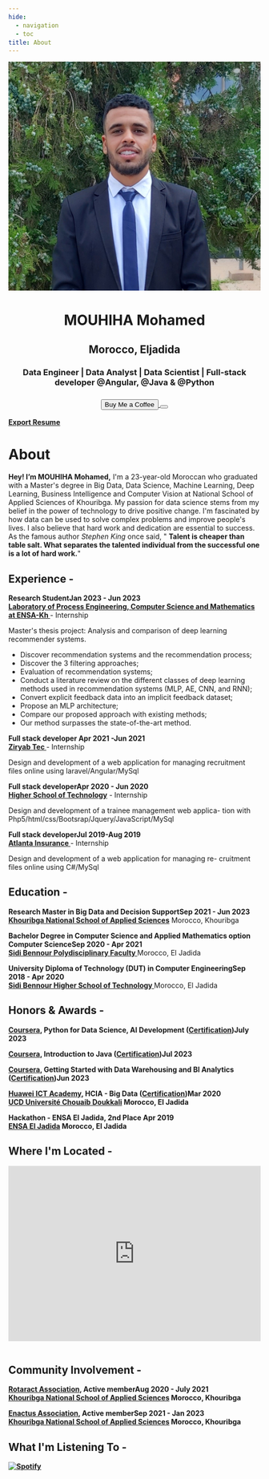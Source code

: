 ```yaml
---
hide:
  - navigation
  - toc
title: About
---
```


<link rel="stylesheet" href="../../stylesheets/home/about.css">

<script src="https://kit.fontawesome.com/79ff35ecec.js" crossorigin="anonymous"></script>

<div class="stuff">
  <div class="sidebarparent">
    <div class="sidebar">
     <center>
     <p><img src="assets/images/photo.jpg" alt="Profile Picture" class="profilepic"></p>
      <h1>MOUHIHA Mohamed</h1>
      <h2>Morocco, Eljadida</h2>
      <h3>Data Engineer | Data Analyst  | Data Scientist | Full-stack developer @Angular, @Java & @Python<h3>
      <div class="socials">
       <a href="https://www.linkedin.com/in/mouhiha-mohamed-a0657b1a3/" class="ln" style=" color: inherit;" title="Linked In - MOUHIHA Mohamed"><i class="fab fa-linkedin"></i></a>
       <a href="https://github.com/mouhihaMohamed702" class="git" style=" color: inherit;" title="Github - MOUHIHA Mohamed"><i class="fab fa-github"></i></a>
       <a href="https://www.instagram.com/" class="insta" style=" color: inherit;" title="Instagram - MOUHIHA Mohamed"><i class="fa fa-instagram"></i></a>
       <a href="https://twitter.com" class="twitter" style=" color: inherit;" title="Twitter - @mouhiha mohamed"><i class="fa fa-twitter"></i></a>
       <a href="https://web.facebook.com//" class="ln" style=" color: inherit;" title="Facebook -mouhiha mohamed"><i class="fab fa-facebook"></i></a>
       <a href="https://www.spotify.com" class="spotify" style=" color: inherit;" title="Spotify - mouhiha mohamed"><i class="fab fa-spotify"></i></a>
       <a href="mailto:<mouhihamohamed@gmail.com>" class="email" style=" color: inherit;" title="Email - mouhihamohamed@gmail.com"><i class="fas fa-paper-plane"></i></a>
      </div>
      <a href="https://www.buymeacoffee.com" style=" color: inherit;">
        <button class="coffeelarge" title="Buy Me a Coffee :)"><i class="fas fa-coffee"></i> Buy Me a Coffee</button>
        <button class="coffeesmall" title="Buy Me a Coffee :)"><i class="fas fa-coffee"></i></button>
      </a>
     </center>
    </div>
  </div>
  <div class="stuff__container">
    <div class="stuff__content">
     <span class="resume" style=" color: inherit;"><a href="https://drive.google.com/file/d/17guhLbNYMGDpqxXlxAy_PILrZZ6hwk_N/view?usp=sharing"><strong>Export Resume </strong><i class="far fa-file-alt"></i>
     </a></span><h1>About</h1>
      <div class="underline"></div>
      <p><strong>Hey! I’m MOUHIHA Mohamed,</strong> I'm a 23-year-old Moroccan who graduated with a Master's degree in Big Data, Data Science, Machine Learning, Deep Learning, Business Intelligence and Computer Vision at National School of Applied Sciences of Khouribga.
      My passion for data science stems from my belief in the power of technology to drive positive change. I'm fascinated by how data can be used to solve complex problems and improve people's lives. I also believe that hard work and dedication are essential to success. As the famous author <i>Stephen King</i> once said, " <strong>Talent is cheaper than table salt. What separates the talented individual from the successful one is a lot of hard work.</strong>"</p>
     <h2><i class="fas fa-briefcase"></i> Experience -</h2>
     <p><strong>Research Student<span class="date" style=" color: inherit;">Jan 2023 - Jun 2023</span><br><a href="https://www.linkedin.com/company/lipim/about/">Laboratory of Process Engineering, Computer Science and Mathematics at ENSA-Kh </a></strong> - Internship</p>
Master's thesis project: Analysis and comparison of deep learning recommender systems.
      <ul>
<li>Discover recommendation systems and the recommendation process;
<li>Discover the 3 filtering approaches;
<li>Evaluation of recommendation systems;
<li>Conduct a literature review on the different classes of deep learning methods used in recommendation systems (MLP, AE, CNN, and RNN);
<li>Convert explicit feedback data into an implicit feedback dataset;
<li>Propose an MLP architecture;
<li>  Compare our proposed approach with existing methods;
 <li>  Our method surpasses the state-of-the-art method.
      </ul>
      <p><strong>Full stack developer <span class="date" style=" color: inherit;">Apr 2021 -Jun 2021</span><br><a href="https://www.linkedin.com/company/ziryabtec/">Ziryab Tec </strong></a> - Internship</p>
      <p>Design and development of a web application for managing recruitment files online using laravel/Angular/MySql</p>
      <p><strong>Full stack developer<span class="date" style=" color: inherit;">Apr 2020 - Jun 2020</span><br><a href="https://www.ucd.ac.ma/universite/etablissements/ecole-superieure-de-technologie/">Higher School of Technology</strong></a> - Internship</p>
      <p>
       Design and development of a trainee management web applica- tion with Php5/html/css/Bootsrap/Jquery/JavaScript/MySql
      </p>
      <p><strong>Full stack developer<span class="date" style=" color: inherit;">Jul 2019-Aug 2019</span><br><a href="https://www.linkedin.com/company/atlanta-group-uk/">Atlanta Insurance </strong></a> - Internship</p>
      <p>
      Design and development of a web application for managing re- cruitment files online using C#/MySql
      </p>
     <h2><i class="fas fa-graduation-cap"></i> Education -</h2>
      <p><strong>Research Master in Big Data and Decision Support<span class="date" style=" color: inherit;">Sep 2021 - Jun 2023</span><br><a href="https://ensak.usms.ac.ma/ensak/">Khouribga National School of Applied Sciences</a></strong> Morocco, Khouribga</p><p> </p>
      <p><strong>Bachelor Degree in Computer Science and Applied Mathematics option Computer Science<span class="date" style=" color: inherit;">Sep 2020 - Apr 2021</span><br><a href="https://www.ucd.ac.ma/universite/etablissements/">Sidi Bennour Polydisciplinary Faculty </a></strong> Morocco, El Jadida</p>
      <p><strong>University Diploma of Technology (DUT) in Computer Engineering<span class="date" style=" color: inherit;">Sep 2018 - Apr 2020</span><br><a href="https://www.ucd.ac.ma/universite/etablissements/ecole-superieure-de-technologie/">Sidi Bennour Higher School of Technology  </a></strong> Morocco, El Jadida</p>
     <h2><i class="fas fa-award"></i> Honors & Awards -</h2>
     <p><strong><a href="https://e.huawei.com/en/talent/ict-academy/">Coursera</a>,  Python for Data Science, AI Development (<a href="https://www.coursera.org/account/accomplishments/certificate/2DGWV2FLUKNS">Certification</a>)<span class="date" style=" color: inherit;">July 2023</span><br><a href="https://www.coursera.org/learn/">
</p>
<p><strong><a href="https://e.huawei.com/en/talent/ict-academy/">Coursera</a>,  Introduction to Java (<a href="https://www.coursera.org/account/accomplishments/certificate/NXL4JQFNGH5P">Certification</a>)<span class="date" style=" color: inherit;">Jul 2023</span><br><a href="https://www.coursera.org/learn/">
</p>
     <p><strong><a href="https://e.huawei.com/en/talent/ict-academy/">Coursera</a>,  Getting Started with Data Warehousing and BI Analytics (<a href="https://www.coursera.org/account/accomplishments/certificate/7DPL4KS55SQ9">Certification</a>)<span class="date" style=" color: inherit;">Jun 2023</span><br><a href="https://www.coursera.org/learn/getting-started-with-data-warehousing-and-bi-analytics/home/week/1">
</p>
      <p><strong><a href="https://e.huawei.com/en/talent/ict-academy/">Huawei ICT Academy</a>,  HCIA - Big Data (<a href="https://media.licdn.com/dms/image/C4D22AQFYc0jmE_yHxw/feedshare-shrink_800/0/1616676745722?e=1687392000&v=beta&t=oHy7BymHf84C9i_S3Cn7D4NvUe7eLn5ye2nLchsehTc">Certification</a>)<span class="date" style=" color: inherit;">Mar 2020 </span><br><a href="https://www.ucd.ac.ma/">UCD Université Chouaib Doukkali</a></strong> Morocco, El Jadida</p><p> </p>
      <p><strong>Hackathon - ENSA El Jadida, 2nd Place <span class="date" style=" color: inherit;">Apr 2019 </span><br><a href="https://www.ensaj.ucd.ac.ma/">ENSA El Jadida</a></strong> Morocco, El Jadida</p><p> </p>
     <h2><i class="fas fa-map-marker-alt"></i> Where I'm Located -</h2>
      <center>
        <iframe width="100%" height="350" style="margin-bottom: 12px; border:0 " loading="lazy" allowfullscreen src="https://www.google.com/maps/embed?pb=!1m18!1m12!1m3!1d1361.5948895595536!2d-8.507329883840927!3d33.245581780820854!2m3!1f0!2f0!3f0!3m2!1i1024!2i768!4f13.1!3m3!1m2!1s0xdaf1a69db96d39b%3A0xc37626dfc33ad1a3!2sEl%20Jadida%2C%20Morocco!5e0!3m2!1sen!2s!4v1621635093506!5m2!1sen!2s"></iframe> 
      </center>
     <h2><i class="fas fa-city"></i> Community Involvement -</h2>
      <p><strong><a href="https://web.facebook.com/Rotaract.ENSAKH/?_rdc=1&_rdr">Rotaract Association</a>, Active member<span class="date" style=" color: inherit;">Aug 2020 - July 2021</span><br><a href="https://ensak.usms.ac.ma/ensak/">Khouribga National School of Applied Sciences</a></strong> Morocco, Khouribga</p><p> </p>
      <p><strong><a href="https://www.linkedin.com/company/enactus-ensa-khouribga/">Enactus Association</a>, Active member<span class="date" style=" color: inherit;">Sep 2021 - Jan 2023</span><br><a href="https://ensak.usms.ac.ma/ensak/">Khouribga National School of Applied Sciences</a></strong> Morocco, Khouribga</p><p> </p> 
      <p>
     <h2><i class="fas fa-headphones-alt"></i> What I'm Listening To -</h2>
      <p class="music">
       <a href="https://open.spotify.com/user/31mvzj3gzwywq54tvf2ofmw2z3ju">
        <img src="https://novatorem-oqoqm52ci-twarner491.vercel.app/api/spotify" alt="Spotify">
       </a>
    </div>
  </div>
</div>


